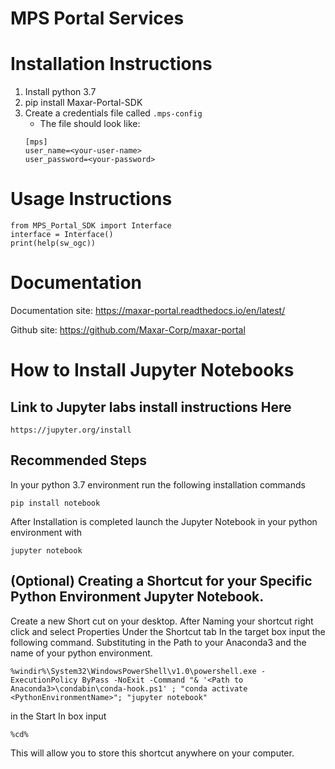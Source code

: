 # MPS Portal Services

# Installation Instructions
1. Install python 3.7
1. pip install Maxar-Portal-SDK
1. Create a credentials file called `.mps-config` 
   * The file should look like:
   ```
   [mps]
   user_name=<your-user-name>
   user_password=<your-password>
   ```
# Usage Instructions
```
from MPS_Portal_SDK import Interface
interface = Interface()
print(help(sw_ogc))
```
# Documentation

Documentation site: https://maxar-portal.readthedocs.io/en/latest/

Github site: https://github.com/Maxar-Corp/maxar-portal

# How to Install Jupyter Notebooks
## Link to Jupyter labs install instructions Here
```
https://jupyter.org/install
```
## Recommended Steps

In your python 3.7 environment run the following installation commands
```
pip install notebook
```
After Installation is completed launch the Jupyter Notebook in your python environment with 
```
jupyter notebook
```

## (Optional) Creating a Shortcut for your Specific Python Environment Jupyter Notebook.
Create a new Short cut on your desktop. 
After Naming your shortcut right click and select Properties
Under the Shortcut tab
In the target box input the following command. Substituting in the Path to your Anaconda3 and the name of your python environment. 

```
%windir%\System32\WindowsPowerShell\v1.0\powershell.exe -ExecutionPolicy ByPass -NoExit -Command "& '<Path to Anaconda3>\condabin\conda-hook.ps1' ; "conda activate <PythonEnvironmentName>"; "jupyter notebook"
```
in the Start In box input 
```
%cd%
```
This will allow you to store this shortcut anywhere on your computer.